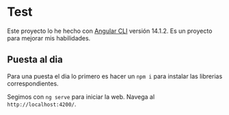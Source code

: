 # Test

Este proyecto lo he hecho con [Angular CLI](https://github.com/angular/angular-cli) versión 14.1.2. Es un proyecto para mejorar mis habilidades.

## Puesta al dia
Para una puesta el dia lo primero es hacer un `npm i` para instalar las librerias correspondientes.

Segimos con `ng serve` para iniciar la web. Navega al `http://localhost:4200/`.
